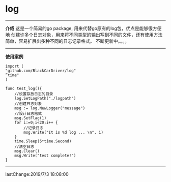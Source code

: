 # log

----------

**介绍**
这是一个简易的go package,  用来代替go原有的log包，优点是能够很方便地
创建许多个日志对象，用来将不同类型的输出写到不同的文件，还有使用方法简单，容易扩展出多种不同的日志记录格式。
不断更新中。。。。

----------

**使用案例**

    import (
    "github.com/BlackCarDriver/log" 
    ”time"
    )

    func test_log(){
    	//设置存放日志的目录
    	log.SetLogPath("./logpath")
    	//创建日志对象
    	msg := log.NewLogger("message")
    	//设计日志格式
    	msg.SetFlag(1)
    	for i:=0;i<20;i++ {
    		//记录日志
    		msg.Write("It is %d log ... \n", i)
    	}
    	time.Sleep(5*time.Second)
    	//清空日志
    	msg.Clear()
    	msg.Write("test complete!")
    }

----------

lastChange:2019/7/3 18:08:00 